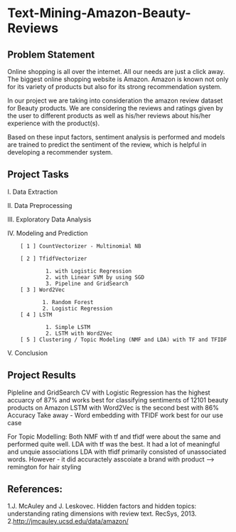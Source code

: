 # Text-Mining-Amazon-Beauty-Reviews

## Problem  Statement

Online shopping is all over the internet. All our needs are just a click away. The biggest online shopping website is Amazon. Amazon is known not only for its variety of products but also for its strong recommendation system.

In our project we are taking into consideration the amazon review dataset for Beauty products. We are considering the reviews and ratings given by the user to different products as well as his/her reviews about his/her experience with the product(s).

Based on these input factors, sentiment analysis is performed and models are trained to predict the sentiment of the review, which is helpful in developing a recommender system.


## Project Tasks
I.   Data Extraction

II.  Data Preprocessing

III. Exploratory Data Analysis

IV.  Modeling and Prediction

        [ 1 ] CountVectorizer - Multinomial NB

        [ 2 ] TfidfVectorizer

                1. with Logistic Regression
                2. with Linear SVM by using SGD
                3. Pipeline and GridSearch
        [ 3 ] Word2Vec

               1. Random Forest
               2. Logistic Regression
        [ 4 ] LSTM

                1. Simple LSTM
                2. LSTM with Word2Vec
        [ 5 ] Clustering / Topic Modeling (NMF and LDA) with TF and TFIDF

V.   Conclusion

## Project Results
Pipleline and GridSearch CV with Logistic Regression has the highest accuarcy of 87% and works best for classifying sentiments of 12101 beauty products on Amazon
LSTM with Word2Vec is the second best with 86% Accuracy
Take away - Word embedding with TFIDF work best for our use case

For Topic Modelling:
Both NMF with tf and tfidf were about the same and performed quite well.
LDA with tf was the best. It had a lot of meaningful and unquie associations
LDA with tfidf primarily consisted of unassociated words. However - it did accuractely asscoiate a brand with product --> remington for hair styling

## References:
1.J. McAuley and J. Leskovec. Hidden factors and hidden topics: understanding rating dimensions with review text. RecSys, 2013.
2.http://jmcauley.ucsd.edu/data/amazon/
